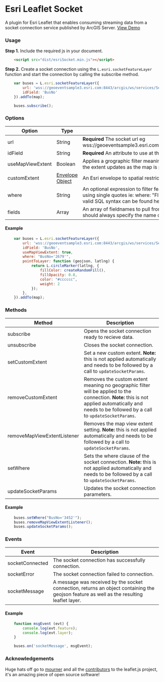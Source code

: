 # Esri Leaflet Socket
A plugin for Esri Leaflet that enables consuming streaming data from a socket connection service published by ArcGIS Server. [View Demo](https://rowanwins.github.io/esri-leaflet-socket/example/)

### Usage
**Step 1.** Include the required js in your document. 

```html
   	<script src="dist/esriSocket.min.js"></script>
```

**Step 2.** Create a socket connection using the `L.esri.socketFeatureLayer` function and start the connection by calling the subscribe method.

``` js
	var buses = L.esri.socketFeatureLayer({
		url: 'wss://geoeventsample3.esri.com:8443/arcgis/ws/services/SeattleBus/StreamServer',
		idField: 'BusNo'
	}).addTo(map);

	buses.subscribe();
```

### Options
| Option        | Type   | Description   | 
| ------------- |--------|---------------|
| url | String | **Required** The socket url eg wss://geoeventsample3.esri.com:8443/arcgis/ws/services/SeattleBus/StreamServer.|
| idField  | String | **Required** An attribute to use at the unique id.|
| useMapViewExtent | Boolean | Applies a grographic filter meaning data is only sent for the current map view (*note:* the extent updates as the map is panned and zoomed). Defaults to false. |
| customExtent | [Envelope Object](http://resources.arcgis.com/en/help/arcgis-rest-api/index.html#//02r3000000n1000000) | An Esri envelope to spatial restrict the features. Not set by default. |
| where | String | An optional expression to filter features server side. String values should be denoted using single quotes ie: where: "FIELDNAME = 'field value'"; More information about valid SQL syntax can be found here. |
| fields | Array | An array of fieldnames to pull from the service. Includes all fields by default. You should always specify the name of the unique id for the service. |

#### Example
```` js
	var buses = L.esri.socketFeatureLayer({
		url: 'wss://geoeventsample3.esri.com:8443/arcgis/ws/services/SeattleBus/StreamServer',
		idField: 'BusNo',
		useMapViewExtent: true,
		where: "BusNo='2679'",
		pointToLayer: function (geojson, latlng) {
			return L.circleMarker(latlng, {
				fillColor: createRandomFill(),
				fillOpacity: 0.8,
				color: "#cccccc",
				weight: 2
			});
		},
	}).addTo(map);

````

### Methods
| Method        | Description   | 
| ------------- |---------------|
| subscribe | Opens the socket connection ready to recieve data. |
| unsubscribe | Closes the socket connection. |
| setCustomExtent | Set a new custom extent. **Note:** this is not applied automatically and needs to be followed by a call to `updateSocketParams`. |
| removeCustomExtent | Removes the custom extent meaning no geographic filter will be applied to the connection. **Note:** this is not applied automatically and needs to be followed by a call to `updateSocketParams`. |
| removeMapViewExtentListener | Removes the map view extent setting. **Note:** this is not applied automatically and needs to be followed by a call to `updateSocketParams`. |
| setWhere | Sets the where clause of the socket connection. **Note:** this is not applied automatically and needs to be followed by a call to `updateSocketParams`. |
| updateSocketParams | Updates the socket connection parameters. |

#### Example
````js
	buses.setWhere("BusNo='3452'");
	buses.removeMapViewExtentListener();
	buses.updateSocketParams();
````

### Events
| Event        | Description   | 
| ------------ |---------------|
| socketConnected | The socket connection has successfully connection. |
| socketError | The socket connection failed to connection. |
| socketMessage | A message was received by the socket connection, returns an object containing the geojson feature as well as the resulting leaflet layer. |

#### Example
```` js
	function msgEvent (evt) {
		console.log(evt.feature);
		console.log(evt.layer);
	}

	buses.on('socketMessage', msgEvent);
````

### Acknowledgements
Huge hats off go to [mourner](https://github.com/mourner) and all the [contributors](https://github.com/Leaflet/Leaflet/graphs/contributors) to the leaflet.js project, it's an amazing piece of open source software!